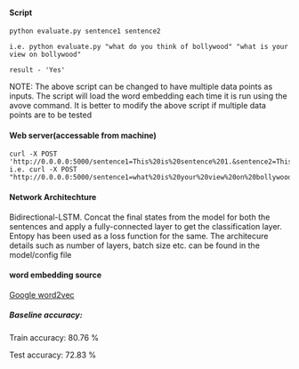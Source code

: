 #### Script

```buildoutcfg
python evaluate.py sentence1 sentence2

i.e. python evaluate.py "what do you think of bollywood" "what is your view on bollywood"

result - 'Yes'
```
NOTE: The above script can be changed to have multiple data points as inputs. 
The script will load the word embedding each time it is run using the avove command. It is better to modify the above script if multiple data points are to be tested


#### Web server(accessable from machine)
```
curl -X POST 'http://0.0.0.0:5000/sentence1=This%20is%20sentence%201.&sentence2=This%20is%20sentence%202.'
i.e. curl -X POST "http://0.0.0.0:5000/sentence1=what%20is%20your%20view%20on%20bollywood&sentence2=what%20do%20you%20think%20of%20bollywood"
```

#### Network Architechture

Bidirectional-LSTM. Concat the final states from the model for both the sentences and apply a fully-connected layer to get the classification layer.
Entopy has been used as a loss function for the same. The architecure details such as number of layers, batch size etc. can be found in the model/config file

#### word embedding source

[Google word2vec](https://code.google.com/archive/p/word2vec/)


##### Baseline accuracy:
Train accuracy: 80.76 %

Test accuracy: 72.83 %